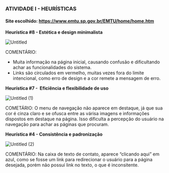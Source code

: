 ### ATIVIDADE I - HEURÍSTICAS ###

#### Site escolhido: https://www.emtu.sp.gov.br/EMTU/home/home.htm ####

****Heurística #8 - Estética e design minimalista****

![Untitled](https://user-images.githubusercontent.com/102293897/225400357-242d512c-6f34-4cda-b9fc-391070733f80.png)

COMENTÁRIO: 
- Muita informação na página inicial, causando confusão e dificultando achar as funcionalidades do sistema.
- Links são circulados em vermelho, muitas vezes fora do limite intencional, como erro de design e a cor remete a mensagem de erro.

****Heurística #7 -  Eficiência e flexibilidade de uso****

![Untitled (1)](https://user-images.githubusercontent.com/102293897/225400340-b6817481-8771-4d56-92c0-bb7f8af89aa6.png)

COMETÁRIO:  O menu de navegação não aparece em destaque, já que sua cor é cinza claro e se ofusca entre as várisa imagens e informações dispostos em destaque na página. Isso dificulta a percepção do usuário na navegação para achar as páginas que procuram.

****Heurística #4 - Consistência e padronização****

![Untitled (2)](https://user-images.githubusercontent.com/102293897/225400319-5752e0ea-b834-4315-a56a-065aefbb2282.png)

COMENTÁRIO: Na caixa de texto de contato, aparece “clicando aqui” em azul, como se fosse um link para redirecionar o usuário para a página desejada, porém não possuí link no texto, o que é inconsitente.
